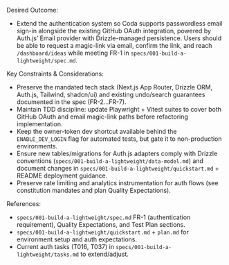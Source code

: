 Desired Outcome:
- Extend the authentication system so Coda supports passwordless email sign-in alongside the existing GitHub OAuth integration, powered by Auth.js’ Email provider with Drizzle-managed persistence. Users should be able to request a magic-link via email, confirm the link, and reach `/dashboard/ideas` while meeting FR-1 in `specs/001-build-a-lightweight/spec.md`.

Key Constraints & Considerations:
- Preserve the mandated tech stack (Next.js App Router, Drizzle ORM, Auth.js, Tailwind, shadcn/ui) and existing undo/search guarantees documented in the spec (FR-2…FR-7).
- Maintain TDD discipline: update Playwright + Vitest suites to cover both GitHub OAuth and email magic-link paths before refactoring implementation.
- Keep the owner-token dev shortcut available behind the `ENABLE_DEV_LOGIN` flag for automated tests, but gate it to non-production environments.
- Ensure new tables/migrations for Auth.js adapters comply with Drizzle conventions (`specs/001-build-a-lightweight/data-model.md`) and document changes in `specs/001-build-a-lightweight/quickstart.md` + README deployment guidance.
- Preserve rate limiting and analytics instrumentation for auth flows (see constitution mandates and plan Quality Expectations).

References:
- `specs/001-build-a-lightweight/spec.md` FR-1 (authentication requirement), Quality Expectations, and Test Plan sections.
- `specs/001-build-a-lightweight/quickstart.md` + `plan.md` for environment setup and auth expectations.
- Current auth tasks (T016, T037) in `specs/001-build-a-lightweight/tasks.md` to extend/adjust.
